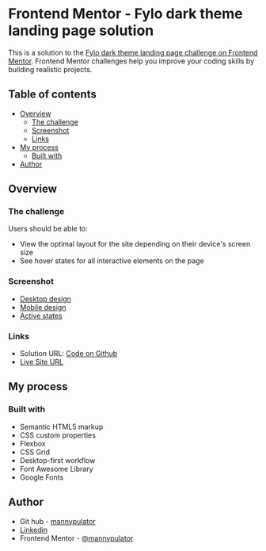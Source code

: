 # Frontend Mentor - Fylo dark theme landing page solution

This is a solution to the [Fylo dark theme landing page challenge on Frontend Mentor](https://www.frontendmentor.io/challenges/fylo-dark-theme-landing-page-5ca5f2d21e82137ec91a50fd). Frontend Mentor challenges help you improve your coding skills by building realistic projects. 

## Table of contents

- [Overview](#overview)
  - [The challenge](#the-challenge)
  - [Screenshot](#screenshot)
  - [Links](#links)
- [My process](#my-process)
  - [Built with](#built-with)
- [Author](#author)

## Overview

### The challenge

Users should be able to:

- View the optimal layout for the site depending on their device's screen size
- See hover states for all interactive elements on the page

### Screenshot

- [Desktop design](https://user-images.githubusercontent.com/86558336/131216082-99b8fd28-aeb4-42bb-bcc6-f81c9487e128.png)
- [Mobile design](https://user-images.githubusercontent.com/86558336/131216125-6af54232-f075-4e0e-b7b0-d8cac5775e2e.png)
- [Active states](https://user-images.githubusercontent.com/86558336/131216210-a48372e0-b6df-493f-88d8-bb82a5e4912c.png)

### Links

- Solution URL: [Code on Github](https://github.com/Mannypulator/Fylo-dark-theme-landing--page)
- [Live Site URL](https://mannypulator.github.io/Fylo-dark-theme-landing--page/)

## My process

### Built with

- Semantic HTML5 markup
- CSS custom properties
- Flexbox
- CSS Grid
- Desktop-first workflow
- Font Awesome Library
- Google Fonts

## Author

- Git hub - [mannypulator](github.com/mannypulator)
- [Linkedin](https://www.linkedin.com/in/enakhimion-emmanuel-593146155/)
- Frontend Mentor - [@mannypulator](https://www.frontendmentor.io/profile/Mannypulator)